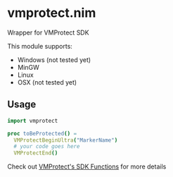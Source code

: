 # vmprotect.nim
Wrapper for VMProtect SDK

This module supports:
- Windows (not tested yet)
- MinGW
- Linux
- OSX (not tested yet)

## Usage
```nim
import vmprotect

proc toBeProtected() =
  VMProtectBeginUltra("MarkerName")
  # your code goes here
  VMProtectEnd()
```

Check out [VMProtect's SDK Functions](http://vmpsoft.com/support/user-manual/working-with-vmprotect/preparing-a-project/sdk-functions) for more details
